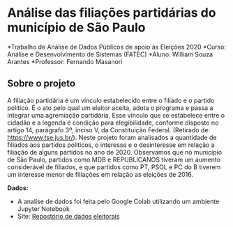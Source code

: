 
# Análise das filiações partidárias do município de São Paulo

 *Trabalho de Análise de Dados Públicos de apoio às Eleições 2020 
 *Curso: Análise e Desenvolvimento de Sistemas (FATEC)
 *Aluno: William Souza Arantes
 *Professor: Fernando Masanori

## Sobre o projeto

A filiação partidária é um vínculo estabelecido entre o filiado e o partido político. É o ato pelo qual um eleitor aceita, adota o programa e passa a integrar uma agremiação partidária. Esse vínculo que se estabelece entre o cidadão e a legenda é condição para elegibilidade, conforme disposto no artigo 14, parágrafo 3º, inciso V, da Constituição Federal. (Retirado de: https://www.tse.jus.br/).
Neste projeto foram analisados a quantidade de filiados aos partidos politicos, o interesse e o desinteresse em relação a filiação de alguns partidos no ano de 2020.
Observamos que no município de São Paulo, partidos como MDB e REPUBLICANOS tiveram um aumento considerável de filiados, e que partidos como PT, PSOL e PC do B tiverem um interesse menor de filiações em relação as eleições de 2016.

**Dados:** 
   + A analíse de dados foi feita pelo Google Colab utilizando um ambiente Jupyter Notebook
   + Site: [Repostório de dados eleitorais](https://www.tse.jus.br/eleicoes/estatisticas/repositorio-de-dados-eleitorais-1)
   
